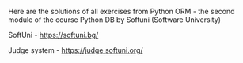 Here are the solutions of all exercises from Python ORM - the second module of the course Python DB by Softuni (Software University)

SoftUni - https://softuni.bg/

Judge system - https://judge.softuni.org/

